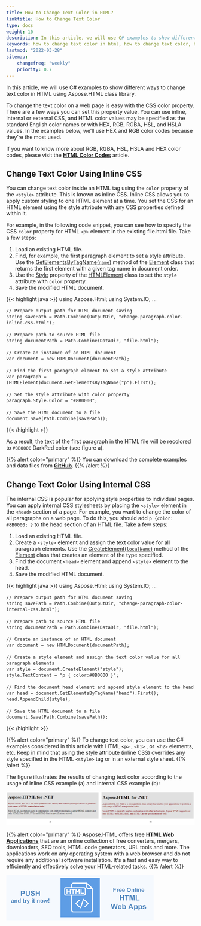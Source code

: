 ```yaml
---
title: How to Change Text Color in HTML?
linktitle: How to Change Text Color
type: docs
weight: 10
description: In this article, we will use C# examples to show different ways to change text color in HTML.
keywords: how to change text color in html, how to change text color, html font color, change text color, html text color, c# examples, inline css, internal css
lastmod: "2022-03-28"
sitemap:
    changefreq: "weekly"
    priority: 0.7
---
```


<link href="./../../style.css" rel="stylesheet" type="text/css" />

In this article, we will use C# examples to show different ways to change text color in HTML using Aspose.HTML class library.

To change the text color on a web page is easy with the CSS color property. There are a few ways you can set this property value. You can use inline, internal or external CSS, and HTML color values may be specified as the standard English color names or with HEX, RGB, RGBA, HSL, and HSLA values.
In the examples below, we’ll use HEX and RGB color codes because they’re the most used.

 If you want to know more about RGB, RGBA,  HSL, HSLA and HEX color codes, please visit the [**HTML Color Codes**](https://docs.aspose.com/html/net/tutorial/html-colors/) article.

## **Change Text Color Using Inline CSS**

You can change text color inside an HTML tag using the `color` property of the `<style>` attribute. This is known as inline CSS. Inline CSS allows you to apply custom styling to one HTML element at a time. You set the CSS for an HTML element using the style attribute with any CSS properties defined within it. 

For example, in the following code snippet, you can see how to specify the CSS `color` property for HTML `<p>` element in the existing file.html file. Take a few steps:

1. Load an existing HTML file.
2. Find, for example, the first paragraph element to set a style attribute.  Use the [GetElementsByTagName(`name`)](https://apireference.aspose.com/html/net/aspose.html.dom/element/methods/getelementsbytagname) method of the [Element](https://apireference.aspose.com/html/net/aspose.html.dom/element) class that returns the first element with a given tag name in document order.
3. Use the [Style](https://apireference.aspose.com/html/net/aspose.html/htmlelement/properties/style) property of the [HTMLElement](https://apireference.aspose.com/html/net/aspose.html/htmlelement) class to set the `style` attribute with `color` property.
4. Save the modified HTML document.

{{< highlight java >}}
using Aspose.Html;
using System.IO;
...

    // Prepare output path for HTML document saving
    string savePath = Path.Combine(OutputDir, "change-paragraph-color-inline-css.html");
    
    // Prepare path to source HTML file
    string documentPath = Path.Combine(DataDir, "file.html");
    
    // Create an instance of an HTML document
    var document = new HTMLDocument(documentPath);
    
    // Find the first paragraph element to set a style attribute
    var paragraph = (HTMLElement)document.GetElementsByTagName("p").First();
    
    // Set the style attribute with color property
    paragraph.Style.Color = "#8B0000";
    
    // Save the HTML document to a file
    document.Save(Path.Combine(savePath));
{{< /highlight >}}

As a result, the text of the first paragraph in the HTML file will be recolored to `#8B0000` DarkRed color (see figure a).

{{% alert color="primary" %}} 
You can download the complete examples and data files from <a href="https://github.com/aspose-html/Aspose.HTML-Documentation/tree/main/content/tests-net" rel='noopener nofollow' target="_blank">**GitHub**</a>.
{{% /alert %}}

## **Change Text Color Using Internal CSS**

The internal CSS is popular for applying style properties to individual pages. You can apply internal CSS stylesheets by placing the `<style>` element in the `<head>` section of a page. For example,  you want to change the color of all paragraphs on a web page. To do this, you should add `p {color: #8B0000; }` to the head section of an HTML file. Take a few steps:

1. Load an existing HTML file.
2. Create a `<style>` element and assign the text color value for all paragraph elements.  Use the [CreateElement(`localName`)](https://apireference.aspose.com/html/net/aspose.html.dom/document/methods/createelement) method of the [Element](https://apireference.aspose.com/html/net/aspose.html.dom/element) class that creates an element of the type specified.
3. Find the document `<head>` element and append `<style>` element to the head.
4. Save the modified HTML document.

{{< highlight java >}}
using Aspose.Html;
using System.IO;
...

    // Prepare output path for HTML document saving
    string savePath = Path.Combine(OutputDir, "change-paragraph-color-internal-css.html");
    
    // Prepare path to source HTML file
    string documentPath = Path.Combine(DataDir, "file.html");
    
    // Create an instance of an HTML document
    var document = new HTMLDocument(documentPath);
    
    // Create a style element and assign the text color value for all paragraph elements
    var style = document.CreateElement("style");
    style.TextContent = "p { color:#8B0000 }";
    
    // Find the document head element and append style element to the head
    var head = document.GetElementsByTagName("head").First();
    head.AppendChild(style);          
    
    // Save the HTML document to a file
    document.Save(Path.Combine(savePath));
{{< /highlight >}}

{{% alert color="primary" %}} 
To change text color, you can use the C# examples considered in this article with HTML `<p>` , `<h1>` , or` <h2>` elements, etc. Keep in mind that using the style attribute (inline CSS) overrides any style specified in the HTML `<style>` tag or in an external style sheet. 
{{% /alert %}}

The figure illustrates the results of changing text color according to the usage of inline CSS example (a) and internal CSS example (b):

![Text "Two fragments of the HTML document with colored paragraph text"](change-text-color.png#center)

{{% alert color="primary" %}}
Aspose.HTML offers free <a href="https://products.aspose.app/html/applications" target="_blank">**HTML Web Applications**</a> that are an online collection of free converters, mergers, downloaders, SEO tools, HTML code generators, URL tools and more. The applications work on any operating system with a web browser and do not require any additional software installation. It's a fast and easy way to efficiently and effectively solve your HTML-related tasks.
{{% /alert %}}

<a href="https://products.aspose.app/html/applications" target="_blank">![Text "Banner HTML Web Applications"](../../tutorial/html-web-apps.png#center)</a> 

